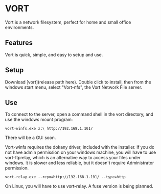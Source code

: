 # VORT

Vort is a network filesystem, perfect for home and small office environments.

## Features

Vort is quick, simple, and easy to setup and use.

## Setup

Download [vort](release path here).  Double click to install, then from the windows start menu, select "Vort-nfs", the Vort Network File server.

## Use

To connect to the server, open a command shell in the vort directory, and use the windows mount program:

    vort-winfs.exe z:\ http://192.168.1.101/

There will be a GUI soon.

Vort-winfs requires the dokany driver, included with the installer.  If you do not have admin permission on your windows machine, you will have to use vort-ftprelay, which is an alternative way to access your files under windows.  It is slower and less reliable, but it doesn't require Administrator permission.

    vort-relay.exe --repo=http://192.168.1.101/ --type=http

On Linux, you will have to use vort-relay.  A fuse version is being planned.


